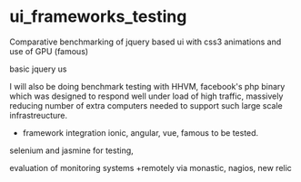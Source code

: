 ui_frameworks_testing
=====================

Comparative benchmarking of jquery based ui with css3 animations 
and use of GPU (famous)

basic jquery us

I will also be doing benchmark testing with HHVM, facebook's php binary which was designed to respond well under load of high traffic, massively reducing number of extra computers needed to support such large scale infrastreucture.

+ framework integration
ionic, angular, vue, famous to be tested.

selenium and jasmine for testing, 

evaluation of monitoring systems
+remotely via monastic, nagios, new relic  
